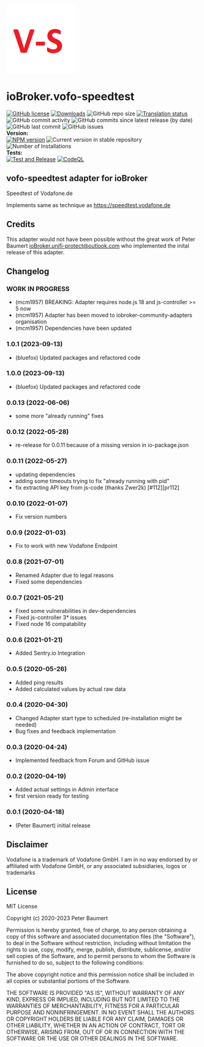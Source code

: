 ![Logo](admin/vofo-speedtest.png)
# ioBroker.vofo-speedtest

[![GitHub license](https://img.shields.io/github/license/iobroker-community-adapters/ioBroker.vofo-speedtest)](https://github.com/iobroker-community-adapters/ioBroker.vofo-speedtest/blob/master/LICENSE)
[![Downloads](https://img.shields.io/npm/dm/iobroker.vofo-speedtest.svg)](https://www.npmjs.com/package/iobroker.vofo-speedtest)
![GitHub repo size](https://img.shields.io/github/repo-size/iobroker-community-adapters/ioBroker.vofo-speedtestd)
[![Translation status](https://weblate.iobroker.net/widgets/adapters/-/vofo-speedtest/svg-badge.svg)](https://weblate.iobroker.net/engage/adapters/?utm_source=widget)</br>
![GitHub commit activity](https://img.shields.io/github/commit-activity/m/iobroker-community-adapters/ioBroker.vofo-speedtest)
![GitHub commits since latest release (by date)](https://img.shields.io/github/commits-since/iobroker-community-adapters/ioBroker.vofo-speedtest/latest)
![GitHub last commit](https://img.shields.io/github/last-commit/iobroker-community-adapters/ioBroker.vofo-speedtest)
![GitHub issues](https://img.shields.io/github/issues/iobroker-community-adapters/ioBroker.vofo-speedtest)
</br>
**Version:** </br>
[![NPM version](http://img.shields.io/npm/v/iobroker.vofo-speedtest.svg)](https://www.npmjs.com/package/iobroker.vofo-speedtest)
![Current version in stable repository](https://iobroker.live/badges/vofo-speedtest-stable.svg)
![Number of Installations](https://iobroker.live/badges/vofo-speedtest-installed.svg)
</br>
**Tests:** </br>
[![Test and Release](https://github.com/iobroker-community-adapters/ioBroker.vofo-speedtest/actions/workflows/test-and-release.yml/badge.svg)](https://github.com/iobroker-community-adapters/ioBroker.vofo-speedtest/actions/workflows/test-and-release.yml)
[![CodeQL](https://github.com/iobroker-community-adapters/ioBroker.vofo-speedtest/actions/workflows/github-code-scanning/codeql/badge.svg)](https://github.com/iobroker-community-adapters/ioBroker.vofo-speedtest/actions/workflows/github-code-scanning/codeql)



## vofo-speedtest adapter for ioBroker

Speedtest of Vodafone.de

Implements same as technique as https://speedtest.vodafone.de

## Credits
This adapter would not have been possible without the great work of Peter Baumert <ioBroker.unifi-protect@outlook.com> who implemented the inital release of this adapter.

## Changelog
<!--
	Placeholder for the next version (at the beginning of the line):
	### **WORK IN PROGRESS**
-->
### **WORK IN PROGRESS**
* (mcm1957) BREAKING: Adapter requires node.js 18 and js-controller >= 5 now
* (mcm1957) Adapter has been moved to iobroker-community-adapters organisation
* (mcm1957) Dependencies have been updated

### 1.0.1 (2023-09-13)
* (bluefox) Updated packages and refactored code

### 1.0.0 (2023-09-13)
* (bluefox) Updated packages and refactored code

### 0.0.13 (2022-06-06)
* some more "already running" fixes

### 0.0.12 (2022-05-28)
* re-release for 0.0.11 because of a missing version in io-package.json

### 0.0.11 (2022-05-27)
* updating dependencies
* adding some timeouts trying to fix "already running with pid"
* fix extracting API key from js-code (thanks Zwer2k) [#112][pr112]

### 0.0.10 (2022-01-07)
* Fix version numbers

### 0.0.9 (2022-01-03)
* Fix to work with new Vodafone Endpoint

### 0.0.8 (2021-07-01)
* Renamed Adapter due to legal reasons
* Fixed some dependencies

### 0.0.7 (2021-05-21)
* Fixed some vulnerabilities in dev-dependencies
* Fixed js-controller 3* issues
* Fixed node 16 compatability

### 0.0.6 (2021-01-21)
* Added Sentry.io Integration

### 0.0.5 (2020-05-26)
* Added ping results
* Added calculated values by actual raw data

### 0.0.4 (2020-04-30)
* Changed Adapter start type to scheduled (re-installation might be needed)
* Bug fixes and feedback implementation

### 0.0.3 (2020-04-24)
* Implemented feedback from Forum and GitHub issue

### 0.0.2 (2020-04-19)
* Added actual settings in Admin interface
* first version ready for testing

### 0.0.1 (2020-04-18)
* (Peter Baumert) initial release

## Disclaimer
Vodafone is a trademark of Vodafone GmbH. I am in no way endorsed by or affiliated with Vodafone GmbH, or any associated subsidiaries, logos or trademarks

## License
MIT License

Copyright (c) 2020-2023 Peter Baumert

Permission is hereby granted, free of charge, to any person obtaining a copy
of this software and associated documentation files (the "Software"), to deal
in the Software without restriction, including without limitation the rights
to use, copy, modify, merge, publish, distribute, sublicense, and/or sell
copies of the Software, and to permit persons to whom the Software is
furnished to do so, subject to the following conditions:

The above copyright notice and this permission notice shall be included in all
copies or substantial portions of the Software.

THE SOFTWARE IS PROVIDED "AS IS", WITHOUT WARRANTY OF ANY KIND, EXPRESS OR
IMPLIED, INCLUDING BUT NOT LIMITED TO THE WARRANTIES OF MERCHANTABILITY,
FITNESS FOR A PARTICULAR PURPOSE AND NONINFRINGEMENT. IN NO EVENT SHALL THE
AUTHORS OR COPYRIGHT HOLDERS BE LIABLE FOR ANY CLAIM, DAMAGES OR OTHER
LIABILITY, WHETHER IN AN ACTION OF CONTRACT, TORT OR OTHERWISE, ARISING FROM,
OUT OF OR IN CONNECTION WITH THE SOFTWARE OR THE USE OR OTHER DEALINGS IN THE
SOFTWARE.
